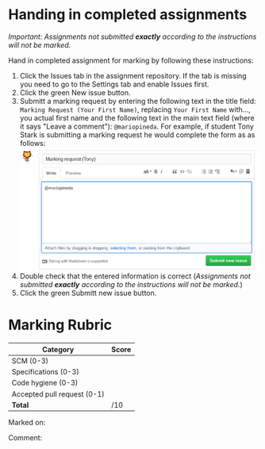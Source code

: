 # Handing in completed assignments 
_Important: Assignments not submitted **exactly** according to the instructions will not be marked._

Hand in completed assignment for marking by following these instructions:
1. Click the Issues tab in the assignment repository. If the tab is missing you need to go to the Settings tab and enable Issues first.
2. Click the green New issue button.
3. Submitt a marking request by entering the following text in the title field: ```Marking Request (Your First Name)```, replacing ```Your First Name``` with..., you actual first name and the following text in the main text field (where it says "Leave a comment"): ```@mariopineda```. For example, if student Tony Stark is submitting a marking request he would complete the form as as follows:
![](issue.png)
4. Double check that the entered information is correct (_Assignments not submitted **exactly** according to the instructions will not be marked._)
5. Click the green Submitt new issue button.

# Marking Rubric
Category                    | Score        
----------------------------| -------------
SCM (0-3)                   |  
Specifications (0-3)        | 
Code hygiene (0-3)          | 
Accepted pull request (0-1) |
**Total**                   |  /10

Marked on:

Comment:
